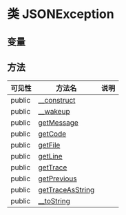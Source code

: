 #  类 JSONException




## 变量


## 方法


| 可见性 | 方法名 | 说明 |
|--------|-------|------|
| public |[__construct](JSONException/__construct.md) |  |
| public |[__wakeup](JSONException/__wakeup.md) |  |
| public |[getMessage](JSONException/getMessage.md) |  |
| public |[getCode](JSONException/getCode.md) |  |
| public |[getFile](JSONException/getFile.md) |  |
| public |[getLine](JSONException/getLine.md) |  |
| public |[getTrace](JSONException/getTrace.md) |  |
| public |[getPrevious](JSONException/getPrevious.md) |  |
| public |[getTraceAsString](JSONException/getTraceAsString.md) |  |
| public |[__toString](JSONException/__toString.md) |  |
